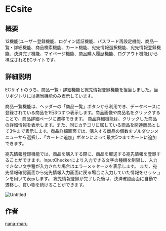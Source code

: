 ECsite
====

## 概要
12機能(ユーザー登録機能、ログイン認証機能、パスワード再設定機能、商品一覧・詳細機能、商品検索機能、カート機能、宛先情報選択機能、宛先情報登録機能、決済完了機能、マイページ機能、商品購入履歴機能、ログアウト機能)から構成されるECサイトです。

## 詳細説明
ECサイトのうち、商品一覧・詳細機能と宛先情報登録機能を担当しました。当リポジトリには担当機能のみ表示しています。

商品一覧機能は、ヘッダーの「商品一覧」ボタンから利用でき、データベースに登録されている商品を1行3つずつ表示します。商品画像や商品名をクリックすることで、商品詳細ページに遷移できます。
商品詳細機能は、クリックした商品の詳細情報を表示します。また、同じカテゴリに属している商品を関連商品として3件まで表示します。商品詳細画面では、購入する商品の個数をプルダウンメニューから選択し、「カートに追加」ボタンによって最大5つまでカートに追加できます。

宛先情報登録機能では、商品を購入する際に、商品を郵送する宛先情報を登録することができます。InputCheckerにより入力できる文字の種類を制限し、入力できない文字種が入力された場合はエラーメッセージを表示します。
また、宛先情報確認画面から宛先情報入力画面に戻る場合に入力していた情報をセッションを用いて表示します。
宛先情報登録が完了した後は、決済確認画面に自動で遷移し、買い物を続けることができます。

![Untitled](https://user-images.githubusercontent.com/47590805/56865772-b4fad500-6a0c-11e9-8f3d-294fa8abfaea.png)

## 作者
[nana-maru](https://github.com/nana-maru)
